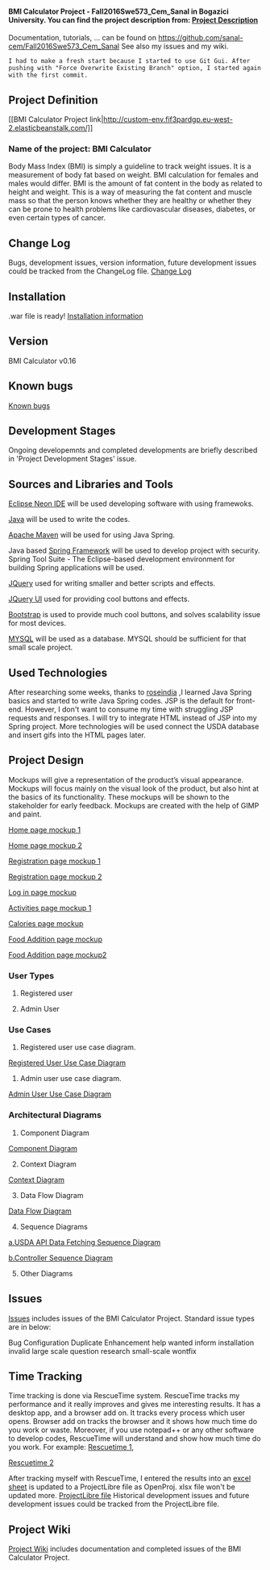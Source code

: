 #### BMI Calculator Project - Fall2016Swe573_Cem_Sanal in Bogazici University. You can find the project description from: [Project Description](https://github.com/sanal-cem/Fall2016Swe573_Cem_Sanal/wiki/Project-Description)

Documentation, tutorials, ... can be found on https://github.com/sanal-cem/Fall2016Swe573_Cem_Sanal
See also my issues and my wiki.

```
I had to make a fresh start because I started to use Git Gui. After pushing with "Force Overwrite Existing Branch" option, I started again with the first commit.
```

## Project Definition

[[BMI Calculator Project link|http://custom-env.fif3pardgp.eu-west-2.elasticbeanstalk.com/]]

### Name of the project: BMI Calculator

Body Mass Index (BMI) is simply a guideline to track weight issues. It is a measurement of body fat based on weight. BMI calculation for females and males would differ. BMI is the amount of fat content in the body as related to height and weight. This is a way of measuring the fat content and muscle mass so that the person knows whether they are healthy or whether they can be prone to health problems like cardiovascular diseases, diabetes, or even certain types of cancer.

## Change Log

Bugs, development issues, version information, future development issues could be tracked from the ChangeLog file.
[Change Log](https://github.com/sanal-cem/Fall2016Swe573_Cem_Sanal/blob/master/BMISystem/ChangeLog)

## Installation

.war file is ready!
[Installation information](https://github.com/sanal-cem/Fall2016Swe573_Cem_Sanal/blob/master/BMISystem/INSTALLING)

## Version

BMI Calculator v0.16

## Known bugs

[Known bugs](https://github.com/sanal-cem/Fall2016Swe573_Cem_Sanal/blob/master/BMISystem/ChangeLog)

## Development Stages

Ongoing developemnts and completed developments are briefly described in 'Project Development Stages' issue.


## Sources and Libraries and Tools

[Eclipse Neon IDE](http://www.eclipse.org) will be used developing software with using framewoks.

[Java](https://www.java.com) will be used to write the codes.

[Apache Maven](https://maven.apache.org/) will be used for using Java Spring.

Java based [Spring Framework](http://projects.spring.io/spring-framework/) will be used to develop project with security.
Spring Tool Suite - The Eclipse-based development environment for building Spring applications will be used.

[JQuery](http://jquery.com) used for writing smaller and better scripts and effects.

[JQuery UI](http://jqueryui.com) used for providing cool buttons and effects.

[Bootstrap](http://getbootstrap.com/getting-started/#download) is used to provide much cool buttons, and solves scalability issue for most devices.

[MYSQL](http://www.mysql.com) will be used as a database. MYSQL should be sufficient for that small scale project.


## Used Technologies

After researching some weeks, thanks to [roseindia](http://www.roseindia.net/spring/) ,I learned Java Spring basics and started to write Java Spring codes. JSP is the default for front-end. However, I don't want to consume my time with struggling JSP requests and responses. I will try to integrate HTML instead of JSP into my Spring project.
More technologies will be used connect the USDA database and insert gifs into the HTML pages later.


## Project Design

Mockups will give a representation of the product’s visual appearance. Mockups will focus mainly on the visual look of the product, but also hint at the basics of its functionality. These mockups will be shown to the stakeholder for early feedback. Mockups are created with the help of GIMP and paint.

[Home page mockup 1](https://github.com/sanal-cem/Fall2016Swe573_Cem_Sanal/tree/master/DOC/Home.png)

[Home page mockup 2](https://github.com/sanal-cem/Fall2016Swe573_Cem_Sanal/tree/master/DOC/Home2.png)

[Registration page mockup 1](https://github.com/sanal-cem/Fall2016Swe573_Cem_Sanal/tree/master/DOC/Registration%201.png)

[Registration page mockup 2](https://github.com/sanal-cem/Fall2016Swe573_Cem_Sanal/tree/master/DOC/Registration%202.png)

[Log in page mockup](https://github.com/sanal-cem/Fall2016Swe573_Cem_Sanal/tree/master/DOC/LogIn.png)

[Activities page mockup 1](https://github.com/sanal-cem/Fall2016Swe573_Cem_Sanal/tree/master/DOC/Activities.png)

[Calories page mockup](https://github.com/sanal-cem/Fall2016Swe573_Cem_Sanal/tree/master/DOC/Calories.png)

[Food Addition page mockup](https://github.com/sanal-cem/Fall2016Swe573_Cem_Sanal/tree/master/DOC/Food_add_breakfast.png)

[Food Addition page mockup2](https://github.com/sanal-cem/Fall2016Swe573_Cem_Sanal/tree/master/DOC/Food_add_breakfast2.png)

### User Types
1. Registered user

2. Admin User

### Use Cases
1. Registered user use case diagram.

[Registered User Use Case Diagram](https://github.com/sanal-cem/Fall2016Swe573_Cem_Sanal/tree/master/DOC/UC_Reg_User.png)

1. Admin user use case diagram.

[Admin User Use Case Diagram](https://github.com/sanal-cem/Fall2016Swe573_Cem_Sanal/blob/master/DOC/UC_Admin_User.png)

### Architectural Diagrams
1. Component Diagram

[Component Diagram](https://github.com/sanal-cem/Fall2016Swe573_Cem_Sanal/blob/master/DOC/Component_BMI.png)

2. Context Diagram

[Context Diagram](https://github.com/sanal-cem/Fall2016Swe573_Cem_Sanal/blob/master/DOC/Context%20Diagram.png)

3. Data Flow Diagram

[Data Flow Diagram](https://github.com/sanal-cem/Fall2016Swe573_Cem_Sanal/blob/master/DOC/Data%20Flow%20Diagram.png)

4. Sequence Diagrams

[a.USDA API Data Fetching Sequence Diagram](https://github.com/sanal-cem/Fall2016Swe573_Cem_Sanal/blob/master/DOC/Sequence_USDA_API_Data_Fetching.png)

[b.Controller Sequence Diagram](https://github.com/sanal-cem/Fall2016Swe573_Cem_Sanal/blob/master/DOC/Sequence_Controller_Logic.png)

5. Other Diagrams


## Issues

[Issues](https://github.com/sanal-cem/Fall2016Swe573_Cem_Sanal/issues) includes issues of the BMI Calculator Project.
Standard issue types are in below:

Bug
Configuration
Duplicate
Enhancement
help wanted
inform
installation
invalid
large scale
question
research
small-scale
wontfix

## Time Tracking

Time tracking is done via RescueTime system. RescueTime tracks my performance and it really improves and gives me interesting results. It has a desktop app, and a browser add on. It tracks every process which user opens. Browser add on tracks the browser and it shows how much time do you work or waste. Moreover, if you use notepad++ or any other software to develop codes, RescueTime will understand and show how much time do you work. For example: [Rescuetime 1](https://github.com/sanal-cem/Fall2016Swe573_Cem_Sanal/tree/master/DOC/RescueTime%20Doc/activities.png),

[Rescuetime 2](https://github.com/sanal-cem/Fall2016Swe573_Cem_Sanal/tree/master/DOC/RescueTime%20Doc/yearly.png)

After tracking myself with RescueTime, I entered the results into an [excel sheet](https://github.com/sanal-cem/Fall2016Swe573_Cem_Sanal/tree/master/DOC/Gantt_Chart_BMI.xlsx)
is updated to a ProjectLibre file as OpenProj. xlsx file won't be updated more.
[ProjectLibre file](https://github.com/sanal-cem/Fall2016Swe573_Cem_Sanal/tree/master/DOC/bmi.pod)
Historical development issues and future development issues could be tracked from the ProjectLibre file.


## Project Wiki

[Project Wiki](https://github.com/sanal-cem/Fall2016Swe573_Cem_Sanal/wiki) includes documentation and completed issues of the BMI Calculator Project.